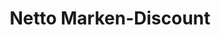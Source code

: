 ---
title: "Netto Marken-Discount"
url: /herne/netto-marken-discount-unser-fritz-strasse/
shop: Supermarkt
---